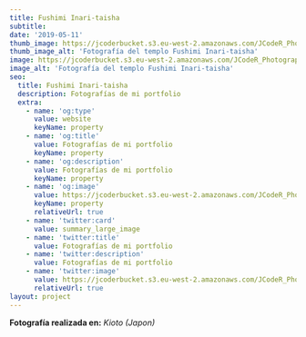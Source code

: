 ```yaml
---
title: Fushimi Inari-taisha
subtitle:
date: '2019-05-11'
thumb_image: https://jcoderbucket.s3.eu-west-2.amazonaws.com/JCodeR_Photography/japon-1.jpg
thumb_image_alt: 'Fotografía del templo Fushimi Inari-taisha'
image: https://jcoderbucket.s3.eu-west-2.amazonaws.com/JCodeR_Photography/japon-1.jpg
image_alt: 'Fotografía del templo Fushimi Inari-taisha'
seo:
  title: Fushimi Inari-taisha
  description: Fotografías de mi portfolio
  extra:
    - name: 'og:type'
      value: website
      keyName: property
    - name: 'og:title'
      value: Fotografías de mi portfolio
      keyName: property
    - name: 'og:description'
      value: Fotografías de mi portfolio
      keyName: property
    - name: 'og:image'
      value: https://jcoderbucket.s3.eu-west-2.amazonaws.com/JCodeR_Photography/japon-1.jpg
      keyName: property
      relativeUrl: true
    - name: 'twitter:card'
      value: summary_large_image
    - name: 'twitter:title'
      value: Fotografías de mi portfolio
    - name: 'twitter:description'
      value: Fotografías de mi portfolio
    - name: 'twitter:image'
      value: https://jcoderbucket.s3.eu-west-2.amazonaws.com/JCodeR_Photography/japon-1.jpg
      relativeUrl: true
layout: project
---
```


**Fotografía realizada en:**  *Kioto (Japon)*